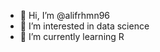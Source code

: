 - 👋 Hi, I’m @alifrhmn96
- 👀 I’m interested in data science
- 🌱 I’m currently learning R


<!---
alifrhmn96/alifrhmn96 is a ✨ special ✨ repository because its `README.md` (this file) appears on your GitHub profile.
You can click the Preview link to take a look at your changes.
--->
